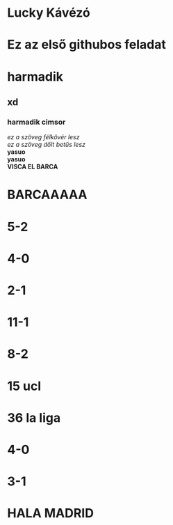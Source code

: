 # Lucky Kávézó
# Ez az első githubos feladat
# harmadik
## xd 
### harmadik cimsor 
_ez a szöveg félkövér lesz_  
*ez a szöveg dőlt betűs lesz*     
__yasuo__  
**yasuo**  
__VISCA EL BARCA__
# BARCAAAAA
# 5-2
# 4-0
# 2-1
# 11-1
# 8-2
# 15 ucl
# 36 la liga
# 4-0
# 3-1
# HALA MADRID
